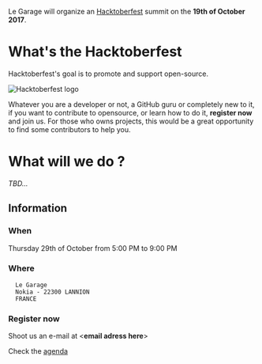 Le Garage will organize an [Hacktoberfest](https://hacktoberfest.digitalocean.com/) summit on the **19th of October 2017**.

# What's the Hacktoberfest
Hacktoberfest's goal is to promote and support open-source.

![Hacktoberfest logo](https://hacktoberfest.digitalocean.com/assets/hacktoberfest-2017-social-card-894a0558dba205f7142f3130c06823d72427a9d751d0f8c7db8a0079397178aa.jpg)

Whatever you are a developer or not, a GitHub guru or completely new to it, if you want to contribute to opensource, or learn how to do it, **register now** and join us.
For those who owns projects, this would be a great opportunity to find some contributors to help you.

# What will we do ?
*TBD...*

## Information
### When
  Thursday 29th of October from 5:00 PM to 9:00 PM
### Where
```  
  Le Garage
  Nokia - 22300 LANNION
  FRANCE
```

### Register now
Shoot us an e-mail at <**email adress here**>
  
Check the [agenda](./agenda)


